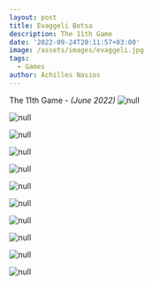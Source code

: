```yaml
---
layout: post
title: Evaggeli Betsa
description: The 11th Game
date: '2022-09-24T20:11:57+03:00'
image: /assets/images/evaggeli.jpg
tags:
  - Games
author: Achilles Nasios
---
```

The 11th Game -
_(June 2022)_
![null](/assets/images/betsae_1.jpg)

![null](/assets/images/betsae_2.jpg)

![null](/assets/images/betsae_3.jpg)

![null](/assets/images/betsae_4.jpg)

![null](/assets/images/betsae_5.jpg)

![null](/assets/images/betsae_6.jpg)

![null](/assets/images/betsae_7.jpg)

![null](/assets/images/betsae_8.jpg)

![null](/assets/images/betsae_9.jpg)

![null](/assets/images/betsae_10.jpg)

![null](/assets/images/betsae_11.jpg)
